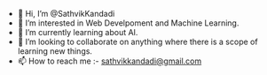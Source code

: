 - 👋 Hi, I’m @SathvikKandadi
- 👀 I’m interested in Web Develpoment and Machine Learning.
- 🌱 I’m currently learning about AI.
- 💞️ I’m looking to collaborate on anything where there is a scope of learning new things.
- 📫 How to reach me :- sathvikkandadi@gmail.com

<!---
SathvikKandadi/SathvikKandadi is a ✨ special ✨ repository because its `README.md` (this file) appears on your GitHub profile.
You can click the Preview link to take a look at your changes.
--->
